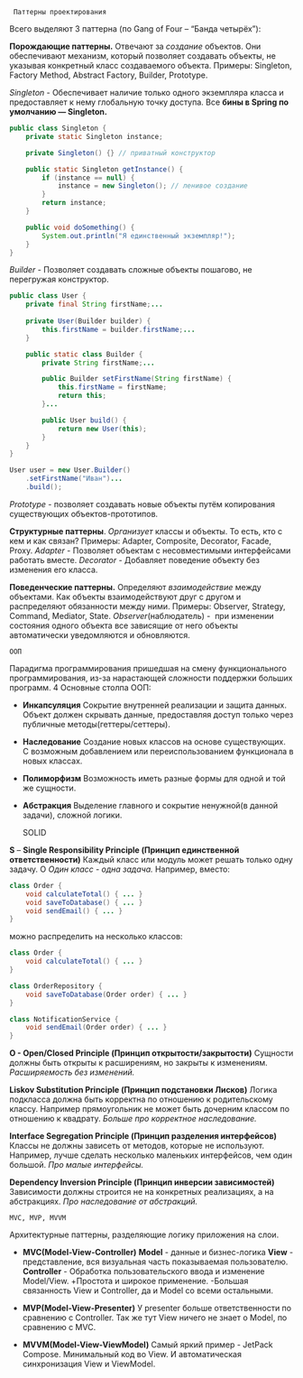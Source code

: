 	 Паттерны проектирования

Всего выделяют 3 паттерна (по Gang of Four – “Банда четырёх”):

**Порождающие паттерны.** Отвечают за _создание_ объектов. Они обеспечивают механизм, который позволяет создавать объекты, не указывая конкретный класс создаваемого объекта. Примеры: Singleton, Factory Method, Abstract Factory, Builder, Prototype.

*Singleton* - Обеспечивает наличие только одного экземпляра класса и предоставляет к нему глобальную точку доступа. Все **бины в Spring по умолчанию — Singleton.**
```Java
public class Singleton {
    private static Singleton instance;

    private Singleton() {} // приватный конструктор

    public static Singleton getInstance() {
        if (instance == null) {
            instance = new Singleton(); // ленивое создание
        }
        return instance;
    }

    public void doSomething() {
        System.out.println("Я единственный экземпляр!");
    }
}

```
*Builder* - Позволяет создавать сложные объекты пошагово, не перегружая конструктор.
```Java
public class User {
    private final String firstName;...
    
    private User(Builder builder) {
        this.firstName = builder.firstName;...
    }

    public static class Builder {
        private String firstName;...

        public Builder setFirstName(String firstName) {
            this.firstName = firstName;
            return this;
        }...

        public User build() {
            return new User(this);
        }
    }
}

User user = new User.Builder()
    .setFirstName("Иван")...
    .build();

```

*Prototype* - позволяет создавать новые объекты путём копирования существующих объектов-прототипов.

**Структурные паттерны**. _Организует_ классы и объекты. То есть, кто с  кем и как связан? Примеры: Adapter, Composite, Decorator, Facade, Proxy.
*Adapter* - Позволяет объектам с несовместимыми интерфейсами работать вместе.
*Decorator* - Добавляет поведение объекту без изменения его класса.

**Поведенческие паттерны.** Определяют _взаимодействие_ между объектами. Как объекты взаимодействуют друг с другом и распределяют обязанности между ними. Примеры: Observer, Strategy, Command, Mediator, State.
*Observer*(наблюдатель) -  при изменении состояния одного объекта все зависящие от него объекты автоматически уведомляются и обновляются.

	ООП

Парадигма программирования пришедшая на смену функционального программирования, из-за нарастающей сложности поддержки больших программ. 
4 Основные столпа ООП:
- **Инкапсуляция**
Сокрытие внутренней реализации и защита данных. Объект должен скрывать данные, предоставляя доступ только через публичные методы(геттеры/сеттеры).
- **Наследование**
Создание новых классов на основе существующих. С возможным добавлением или переиспользованием функционала в новых классах.
 - **Полиморфизм**
Возможность иметь разные формы для одной и той же сущности.
  - **Абстракция**
Выделение главного и сокрытие ненужной(в данной задачи), сложной логики.

	SOLID

**S** – **Single Responsibility Principle (Принцип единственной ответственности)**
Каждый класс или модуль может решать только одну задачу. О
*Один класс - одна задача.*
Например, вместо:
```Java
class Order {
    void calculateTotal() { ... }
    void saveToDatabase() { ... }
    void sendEmail() { ... }
}
```
можно распределить на несколько классов:
```Java
class Order {
    void calculateTotal() { ... }
}

class OrderRepository {
    void saveToDatabase(Order order) { ... }
}

class NotificationService {
    void sendEmail(Order order) { ... }
}
```

**O - Open/Closed Principle  (Принцип открытости/закрытости)**
Сущности должны быть открыты к расширениям, но закрыты к изменениям. *Расширяемость без изменений.*

**Liskov Substitution Principle (Принцип подстановки Лисков)**
Логика подкласса должна быть корректна по отношению к родительскому классу. Например прямоугольник не может быть дочерним классом по отношению к квадрату. *Больше про корректное наследование.*

**Interface Segregation Principle (Принцип разделения интерфейсов)**
Классы не должны зависеть от методов, которые не используют. Например, лучше сделать несколько маленьких интерфейсов, чем один большой. *Про малые интерфейсы.*

**Dependency Inversion Principle (Принцип инверсии зависимостей)**
Зависимости должны строится не на конкретных реализациях, а на абстракциях. *Про наследование от абстракций.*

	MVC, MVP, MVVM

Архитектурные паттерны, разделяющие логику приложения на слои.

- **MVC(Model-View-Controller)**
**Model** - данные и бизнес-логика
**View** - представление, вся визуальная часть показываемая пользователю.
**Controller** - Обработка пользовательского ввода и изменение Model/View.
+Простота и широкое применeние.
-Большая связанность View и Controller, да и Model со всеми остальными.

- **MVP(Model-View-Presenter)**
У presenter больше ответственности по сравнению с Controller. Так же тут View ничего не знает о Model, по сравнению с MVC.

- **MVVM(Model-View-ViewModel)**
Самый яркий пример - JetPack Compose. Минимальный код во View. И автоматическая синхронизация View и ViewModel.

